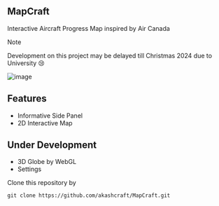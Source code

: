 ## MapCraft
Interactive Aircraft Progress Map inspired by Air Canada

> [!NOTE]
> Development on this project may be delayed  till Christmas 2024 due to University 😢

![image](https://github.com/user-attachments/assets/2e79d33f-220d-4092-9fa1-9eb69b3faa9c)

## Features
- Informative Side Panel
- 2D Interactive Map

## Under Development
- 3D Globe by WebGL
- Settings

Clone this repository by
```
git clone https://github.com/akashcraft/MapCraft.git
```
